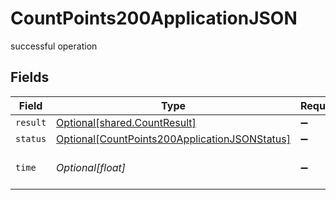 # CountPoints200ApplicationJSON

successful operation


## Fields

| Field                                                                                                           | Type                                                                                                            | Required                                                                                                        | Description                                                                                                     |
| --------------------------------------------------------------------------------------------------------------- | --------------------------------------------------------------------------------------------------------------- | --------------------------------------------------------------------------------------------------------------- | --------------------------------------------------------------------------------------------------------------- |
| `result`                                                                                                        | [Optional[shared.CountResult]](../../models/shared/countresult.md)                                              | :heavy_minus_sign:                                                                                              | N/A                                                                                                             |
| `status`                                                                                                        | [Optional[CountPoints200ApplicationJSONStatus]](../../models/operations/countpoints200applicationjsonstatus.md) | :heavy_minus_sign:                                                                                              | N/A                                                                                                             |
| `time`                                                                                                          | *Optional[float]*                                                                                               | :heavy_minus_sign:                                                                                              | Time spent to process this request                                                                              |